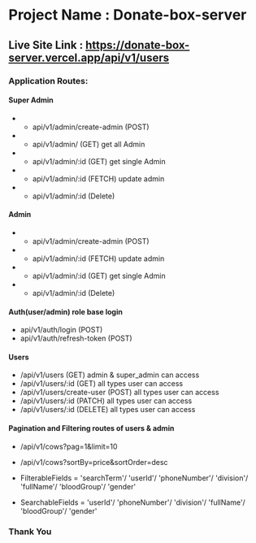 # Project Name : Donate-box-server #

## Live Site Link : https://donate-box-server.vercel.app/api/v1/users ##

### Application Routes: ###

#### Super Admin ####
* * api/v1/admin/create-admin (POST)
* * api/v1/admin/ (GET) get all Admin 
* * api/v1/admin/:id (GET) get single Admin 
* * api/v1/admin/:id (FETCH) update admin
* * api/v1/admin/:id (Delete) 

#### Admin ####
* * api/v1/admin/create-admin (POST)
* * api/v1/admin/:id (FETCH) update admin
* * api/v1/admin/:id (GET) get single Admin 
* * api/v1/admin/:id (Delete) 

#### Auth(user/admin) role base login ####
* api/v1/auth/login (POST)
* api/v1/auth/refresh-token (POST)

#### Users ####
* /api/v1/users (GET) admin & super_admin can access
* /api/v1/users/:id (GET) all types user can access
* /api/v1/users/create-user (POST) all types user can access
* /api/v1/users/:id (PATCH) all types user can access
* /api/v1/users/:id (DELETE) all types user can access


#### Pagination and Filtering routes of users & admin ####

* /api/v1/cows?pag=1&limit=10 
* /api/v1/cows?sortBy=price&sortOrder=desc

*  FilterableFields = 'searchTerm'/ 'userId'/ 'phoneNumber'/ 'division'/ 'fullName'/ 'bloodGroup'/ 'gender'
*  SearchableFields = 'userId'/ 'phoneNumber'/ 'division'/ 'fullName'/ 'bloodGroup'/ 'gender'







###                                                     Thank You                                                       ###
